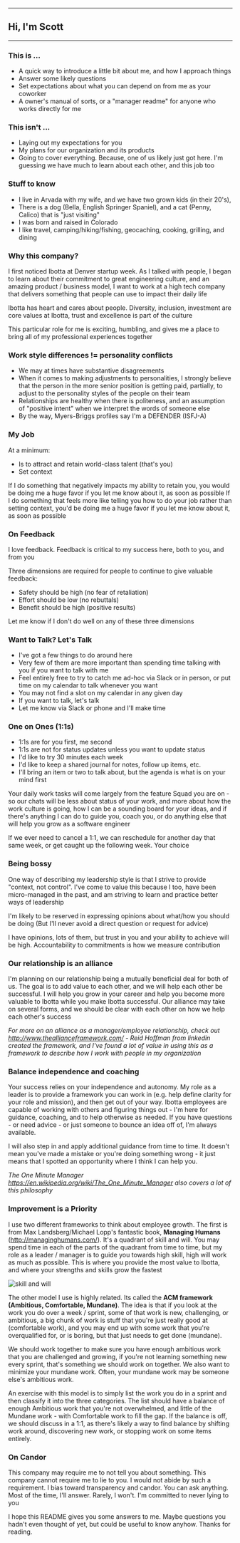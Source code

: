
---
## Hi, I'm Scott
---

### This is ...
* A quick way to introduce a little bit about me, and how I approach things
* Answer some likely questions
* Set expectations about what you can depend on from me as your coworker
* A owner's manual of sorts, or a "manager readme" for anyone who works directly for me

### This isn't ...
* Laying out my expectations for you
* My plans for our organization and its products
* Going to cover everything. Because, one of us likely just got here. I'm guessing we have much to learn about each other, and this job too

### Stuff to know
* I live in Arvada with my wife, and we have two grown kids (in their 20's),
* There is a dog (Bella, English Springer Spaniel), and a cat (Penny, Calico) that is "just visiting"
* I was born and raised in Colorado
* I like travel, camping/hiking/fishing, geocaching, cooking, grilling, and dining

### Why this company?
I first noticed Ibotta at Denver startup week. As I talked with people, I began to learn about their commitment to great engineering culture, and an amazing product / business model, I want to work at a high tech company that delivers something that people can use to impact their daily life

Ibotta has heart and cares about people. Diversity, inclusion, investment are core values at Ibotta, trust and excellence is part of the culture

This particular role for me is exciting, humbling, and gives me a place to bring all of my professional experiences together

### Work style differences != personality conflicts
* We may at times have substantive disagreements
* When it comes to making adjustments to personalities, I strongly believe that the person in the more senior position is getting paid, partially, to adjust to the personality styles of the people on their team
* Relationships are healthy when there is politeness, and an assumption of "positive intent" when we interpret the words of someone else
* By the way, Myers-Briggs profiles say I'm a DEFENDER (ISFJ-A)

### My Job
At a minimum:
* Is to attract and retain world-class talent (that's you)
* Set context

If I do something that negatively impacts my ability to retain you, you would be doing me a huge favor if you let me know about it, as soon as possible
If I do something that feels more like telling you how to do your job rather than setting context, you'd be doing me a huge favor if you let me know about it, as soon as possible

### On Feedback
I love feedback. Feedback is critical to my success here, both to you, and from you

Three dimensions are required for people to continue to give valuable feedback:
* Safety should be high (no fear of retaliation)
* Effort should be low (no rebuttals)
* Benefit should be high (positive results)

Let me know if I don't do well on any of these three dimensions

### Want to Talk? Let's Talk
* I've got a few things to do around here
* Very few of them are more important than spending time talking with you if you want to talk with me
* Feel entirely free to try to catch me ad-hoc via Slack or in person, or put time on my calendar to talk whenever you want
* You may not find a slot on my calendar in any given day
* If you want to talk, let's talk
* Let me know via Slack or phone and I'll make time

### One on Ones (1:1s)

* 1:1s are for you first, me second
* 1:1s are not for status updates unless you want to update status
* I'd like to try 30 minutes each week
* I'd like to keep a shared journal for notes, follow up items, etc.
* I'll bring an item or two to talk about, but the agenda is what is on your mind first

Your daily work tasks will come largely from the feature Squad you are on - so our chats will be less about status of your work, and more about how the work culture is going, how I can be a sounding board for your ideas, and if there's anything I can do to guide you, coach you, or do anything else that will help you grow as a software engineer

If we ever need to cancel a 1:1, we can reschedule for another day that same week, or get caught up the following week. Your choice

### Being bossy
One way of describing my leadership style is that I strive to provide "context, not control". I've come to value this because I too, have been micro-managed in the past, and am striving to learn and practice better ways of leadership

I'm likely to be reserved in expressing opinions about what/how you should be doing (But I'll never avoid a direct question or request for advice)

I have opinions, lots of them, but trust in you and your ability to achieve will be high. Accountability to commitments is how we measure contribution

### Our relationship is an alliance
I'm planning on our relationship being a mutually beneficial deal for both of us. The goal is to add value to each other, and we will help each other be successful. I will help you grow in your career and help you become more valuable to Ibotta while you make Ibotta successful. Our alliance may take on several forms, and we should be clear with each other on how we help each other's success

*For more on an alliance as a manager/employee relationship, check out http://www.theallianceframework.com/ - Reid Hoffman from linkedin created the framework, and I've found a lot of value in using this as a framework to describe how I work with people in my organization*

### Balance independence and coaching
Your success relies on your independence and autonomy. My role as a leader is to provide a framework you can work in (e.g. help define clarity for your role and mission), and then get out of your way. Ibotta employees are capable of working with others and figuring things out - I'm here for guidance, coaching, and to help otherwise as needed. If you have questions - or need advice - or just someone to bounce an idea off of, I'm always available.

I will also step in and apply additional guidance from time to time. It doesn't mean you've made a mistake or you're doing something wrong - it just means that I spotted an opportunity where I think I can help you.

*The One Minute Manager https://en.wikipedia.org/wiki/The_One_Minute_Manager also covers a lot of this philosophy*

### Improvement is a Priority
I use two different frameworks to think about employee growth. The first is from Max Landsberg/Michael Lopp's fantastic book, **Managing Humans** (http://managinghumans.com/). It's a quadrant of skill and will. You may spend time in each of the parts of the quadrant from time to time, but my role as a leader / manager is to guide you towards high skill, high will work as much as possible. This is where you provide the most value to Ibotta, and where your strengths and skills grow the fastest

![skill and will](http://www.leadershipissues.com/wp-content/uploads/2016/02/will.gif "skill and will")

The other model I use is highly related. Its called the **ACM framework (Ambitious, Comfortable, Mundane)**. The idea is that if you look at the work you do over a week / sprint, some of that work is new, challenging, or ambitious, a big chunk of work is stuff that you're just really good at (comfortable work), and you may end up with some work that you're overqualified for, or is boring, but that just needs to get done (mundane).

We should work together to make sure you have enough ambitious work that you are challenged and growing, if you're not learning something new every sprint, that's something we should work on together. We also want to minimize your mundane work. Often, your mundane work may be someone else's ambitious work.

An exercise with this model is to simply list the work you do in a sprint and then classify it into the three categories. The list should have a balance of enough Ambitious work that you're not overwhelmed, and little of the Mundane work - with Comfortable work to fill the gap. If the balance is off, we should discuss in a 1:1, as there's likely a way to find balance by shifting work around, discovering new work, or stopping work on some items entirely.

### On Candor
This company may require me to not tell you about something. This company cannot require me to lie to you. I would not abide by such a requirement.
I bias toward transparency and candor.  You can ask anything.  Most of the time, I'll answer.  Rarely, I won't.  I'm committed to never lying to you

I hope this README gives you some answers to me. Maybe questions you hadn't even thought of yet, but could be useful to know anyhow. Thanks for reading.
